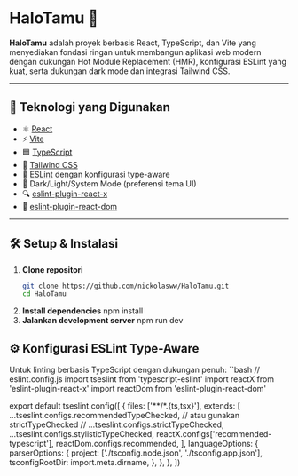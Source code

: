 # HaloTamu 🎉

**HaloTamu** adalah proyek berbasis React, TypeScript, dan Vite yang menyediakan fondasi ringan untuk membangun aplikasi web modern dengan dukungan Hot Module Replacement (HMR), konfigurasi ESLint yang kuat, serta dukungan dark mode dan integrasi Tailwind CSS.

---

## 🚀 Teknologi yang Digunakan

- ⚛️ [React](https://reactjs.org/)
- ⚡ [Vite](https://vitejs.dev/)
- 🟦 [TypeScript](https://www.typescriptlang.org/)
- 🎨 [Tailwind CSS](https://tailwindcss.com/)
- 🧹 [ESLint](https://eslint.org/) dengan konfigurasi type-aware
- 🌙 Dark/Light/System Mode (preferensi tema UI)
- 🔍 [eslint-plugin-react-x](https://github.com/Rel1cx/eslint-react/tree/main/packages/plugins/eslint-plugin-react-x)
- 🧠 [eslint-plugin-react-dom](https://github.com/Rel1cx/eslint-react/tree/main/packages/plugins/eslint-plugin-react-dom)

---

## 🛠️ Setup & Instalasi

1. **Clone repositori**
   ```bash
   git clone https://github.com/nickolasww/HaloTamu.git
   cd HaloTamu
2. **Install dependencies**
  npm install
3. **Jalankan development server**
  npm run dev

## ⚙️ Konfigurasi ESLint Type-Aware
Untuk linting berbasis TypeScript dengan dukungan penuh:
``bash
// eslint.config.js
import tseslint from 'typescript-eslint'
import reactX from 'eslint-plugin-react-x'
import reactDom from 'eslint-plugin-react-dom'

export default tseslint.config([
  {
    files: ['**/*.{ts,tsx}'],
    extends: [
      ...tseslint.configs.recommendedTypeChecked,
      // atau gunakan strictTypeChecked
      // ...tseslint.configs.strictTypeChecked,
      ...tseslint.configs.stylisticTypeChecked,
      reactX.configs['recommended-typescript'],
      reactDom.configs.recommended,
    ],
    languageOptions: {
      parserOptions: {
        project: ['./tsconfig.node.json', './tsconfig.app.json'],
        tsconfigRootDir: import.meta.dirname,
      },
    },
  },
])
